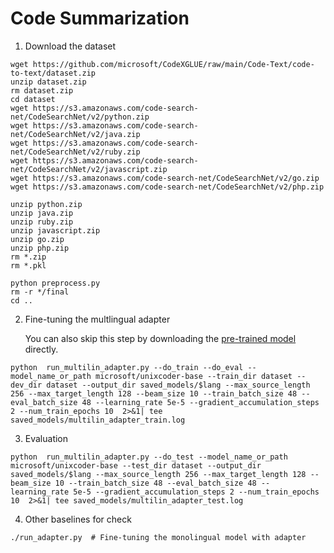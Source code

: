 # Code Summarization

1. Download the dataset

```
wget https://github.com/microsoft/CodeXGLUE/raw/main/Code-Text/code-to-text/dataset.zip
unzip dataset.zip
rm dataset.zip
cd dataset
wget https://s3.amazonaws.com/code-search-net/CodeSearchNet/v2/python.zip
wget https://s3.amazonaws.com/code-search-net/CodeSearchNet/v2/java.zip
wget https://s3.amazonaws.com/code-search-net/CodeSearchNet/v2/ruby.zip
wget https://s3.amazonaws.com/code-search-net/CodeSearchNet/v2/javascript.zip
wget https://s3.amazonaws.com/code-search-net/CodeSearchNet/v2/go.zip
wget https://s3.amazonaws.com/code-search-net/CodeSearchNet/v2/php.zip

unzip python.zip
unzip java.zip
unzip ruby.zip
unzip javascript.zip
unzip go.zip
unzip php.zip
rm *.zip
rm *.pkl

python preprocess.py
rm -r */final
cd ..
```


2. Fine-tuning the multlingual adapter

   You can also skip this step by downloading the [pre-trained model](https://drive.google.com/file/d/1jKwfWiCO6izkcOtHabmUWRsI_YGSo_C2/view?usp=sharing) directly.
```
python  run_multilin_adapter.py --do_train --do_eval --model_name_or_path microsoft/unixcoder-base --train_dir dataset --dev_dir dataset --output_dir saved_models/$lang --max_source_length 256 --max_target_length 128 --beam_size 10 --train_batch_size 48 --eval_batch_size 48 --learning_rate 5e-5 --gradient_accumulation_steps 2 --num_train_epochs 10  2>&1| tee saved_models/multilin_adapter_train.log
```

3. Evaluation
```
python  run_multilin_adapter.py --do_test --model_name_or_path microsoft/unixcoder-base --test_dir dataset --output_dir saved_models/$lang --max_source_length 256 --max_target_length 128 --beam_size 10 --train_batch_size 48 --eval_batch_size 48 --learning_rate 5e-5 --gradient_accumulation_steps 2 --num_train_epochs 10  2>&1| tee saved_models/multilin_adapter_test.log
```

4. Other baselines for check
```
./run_adapter.py  # Fine-tuning the monolingual model with adapter
```
